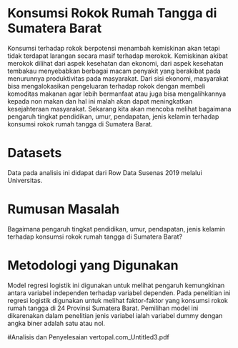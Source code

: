 # Konsumsi Rokok Rumah Tangga  di Sumatera Barat
  Konsumsi terhadap rokok berpotensi menambah kemiskinan akan tetapi tidak terdapat larangan secara masif terhadap merokok. Kemiskinan akibat merokok dilihat dari aspek kesehatan dan ekonomi, dari aspek kesehatan tembakau menyebabkan berbagai macam penyakit yang berakibat pada menurunnya produktivitas pada masyarakat. Dari sisi ekonomi, masyarakat bisa mengalokasikan pengeluaran terhadap rokok dengan membeli komoditas makanan agar lebih bermanfaat atau juga bisa mengalihkannya kepada non makan dan hal ini malah akan dapat meningkatkan kesejahteraan masyarakat.
  Sekarang kita akan mencoba melihat bagaimana pengaruh tingkat pendidikan, umur, pendapatan, jenis kelamin terhadap konsumsi rokok rumah tangga di Sumatera Barat.

# Datasets
  Data pada analisis ini didapat dari Row Data Susenas 2019 melalui Universitas.

# Rumusan Masalah 
  Bagaimana pengaruh tingkat pendidikan, umur, pendapatan, jenis kelamin terhadap konsumsi rokok rumah tangga di Sumatera Barat?

# Metodologi yang Digunakan
  Model regresi logistik ini digunakan untuk melihat pengaruh kemungkinan antara variabel independen terhadap variabel dependen. Pada penelitian ini regresi logistik digunakan untuk melihat faktor-faktor yang konsumsi rokok rumah tangga di 24 Provinsi Sumatera Barat. Pemilihan model ini dikarenakan dalam penelitian jenis variabel ialah variabel dummy dengan angka biner adalah satu atau nol.

#Analisis dan Penyelesaian
vertopal.com_Untitled3.pdf




